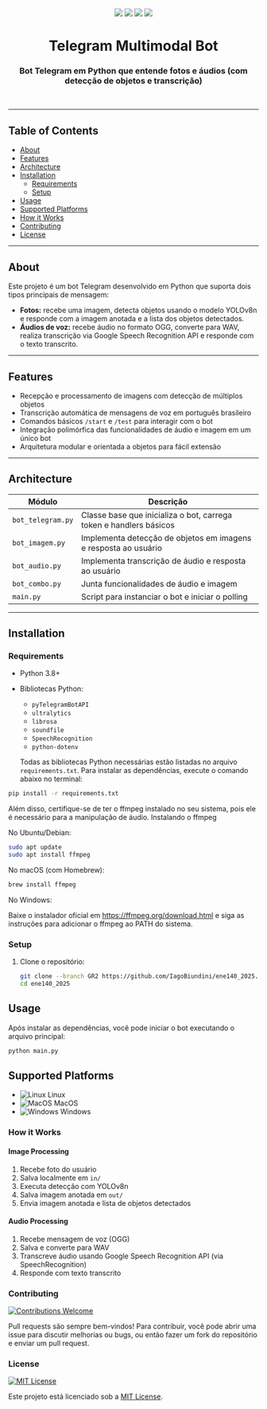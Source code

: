 <p align="center">
<br>
<a href="https://github.com/seuusuario/seurepo"><img src="https://img.shields.io/badge/PRs-welcome-brightgreen.svg"></a>
<a href="#linux"><img src="https://img.shields.io/badge/os-linux-brightgreen"></a>
<a href="#macos"><img src="https://img.shields.io/badge/os-mac-brightgreen"></a>
<a href="#windows"><img src="https://img.shields.io/badge/os-windows-yellowgreen"></a>
<br>
<h1 align="center">
  <b>Telegram Multimodal Bot</b>
</h1>
<h3 align="center">
Bot Telegram em Python que entende fotos e áudios (com detecção de objetos e transcrição)
</h3>
<br>
</p>

---

## Table of Contents

- [About](#about)  
- [Features](#features)  
- [Architecture](#architecture)  
- [Installation](#installation)  
  - [Requirements](#requirements)  
  - [Setup](#setup)  
- [Usage](#usage)  
- [Supported Platforms](#supported-platforms)  
- [How it Works](#how-it-works)  
- [Contributing](#contributing)  
- [License](#license)  

---

## About

Este projeto é um bot Telegram desenvolvido em Python que suporta dois tipos principais de mensagem:  
- **Fotos:** recebe uma imagem, detecta objetos usando o modelo YOLOv8n e responde com a imagem anotada e a lista dos objetos detectados.  
- **Áudios de voz:** recebe áudio no formato OGG, converte para WAV, realiza transcrição via Google Speech Recognition API e responde com o texto transcrito.  

---

## Features

- Recepção e processamento de imagens com detecção de múltiplos objetos  
- Transcrição automática de mensagens de voz em português brasileiro  
- Comandos básicos `/start` e `/test` para interagir com o bot  
- Integração polimórfica das funcionalidades de áudio e imagem em um único bot  
- Arquitetura modular e orientada a objetos para fácil extensão  

---

## Architecture

| Módulo           | Descrição                                                       |
|------------------|-----------------------------------------------------------------|
| `bot_telegram.py`| Classe base que inicializa o bot, carrega token e handlers básicos |
| `bot_imagem.py`  | Implementa detecção de objetos em imagens e resposta ao usuário |
| `bot_audio.py`   | Implementa transcrição de áudio e resposta ao usuário           |
| `bot_combo.py`   | Junta funcionalidades de áudio e imagem                         |
| `main.py`        | Script para instanciar o bot e iniciar o polling                |

---

## Installation

### Requirements

- Python 3.8+  
- Bibliotecas Python:
  - `pyTelegramBotAPI`  
  - `ultralytics`  
  - `librosa`  
  - `soundfile`  
  - `SpeechRecognition`  
  - `python-dotenv`


  Todas as bibliotecas Python necessárias estão listadas no arquivo `requirements.txt`. Para instalar as dependências, execute o comando abaixo no terminal:

```bash
pip install -r requirements.txt
```

Além disso, certifique-se de ter o ffmpeg instalado no seu sistema, pois ele é necessário para a manipulação de áudio.
Instalando o ffmpeg

  No Ubuntu/Debian:
```bash
sudo apt update
sudo apt install ffmpeg
```
  No macOS (com Homebrew):
```bash
brew install ffmpeg
```
  No Windows:

Baixe o instalador oficial em https://ffmpeg.org/download.html e siga as instruções para adicionar o ffmpeg ao PATH do sistema.

### Setup

1. Clone o repositório:
   ```bash
   git clone --branch GR2 https://github.com/IagoBiundini/ene140_2025.git
   cd ene140_2025

## Usage

Após instalar as dependências, você pode iniciar o bot executando o arquivo principal:

```bash
python main.py
```

## Supported Platforms

- ![Linux](https://img.shields.io/badge/os-linux-brightgreen.svg) Linux  
- ![MacOS](https://img.shields.io/badge/os-mac-brightgreen.svg) MacOS  
- ![Windows](https://img.shields.io/badge/os-windows-yellowgreen.svg) Windows


### How it Works

#### Image Processing

1. Recebe foto do usuário  
2. Salva localmente em `in/`  
3. Executa detecção com YOLOv8n  
4. Salva imagem anotada em `out/`  
5. Envia imagem anotada e lista de objetos detectados  

#### Audio Processing

1. Recebe mensagem de voz (OGG)  
2. Salva e converte para WAV  
3. Transcreve áudio usando Google Speech Recognition API (via SpeechRecognition)  
4. Responde com texto transcrito  


### Contributing

[![Contributions Welcome](https://img.shields.io/badge/Contributions-Welcome-brightgreen.svg)](https://github.com/seu-usuario/seu-repositorio/issues)

Pull requests são sempre bem-vindos! Para contribuir, você pode abrir uma issue para discutir melhorias ou bugs, ou então fazer um fork do repositório e enviar um pull request.

### License

[![MIT License](https://img.shields.io/badge/License-MIT-green.svg)](https://opensource.org/licenses/MIT)

Este projeto está licenciado sob a [MIT License](https://opensource.org/licenses/MIT).



